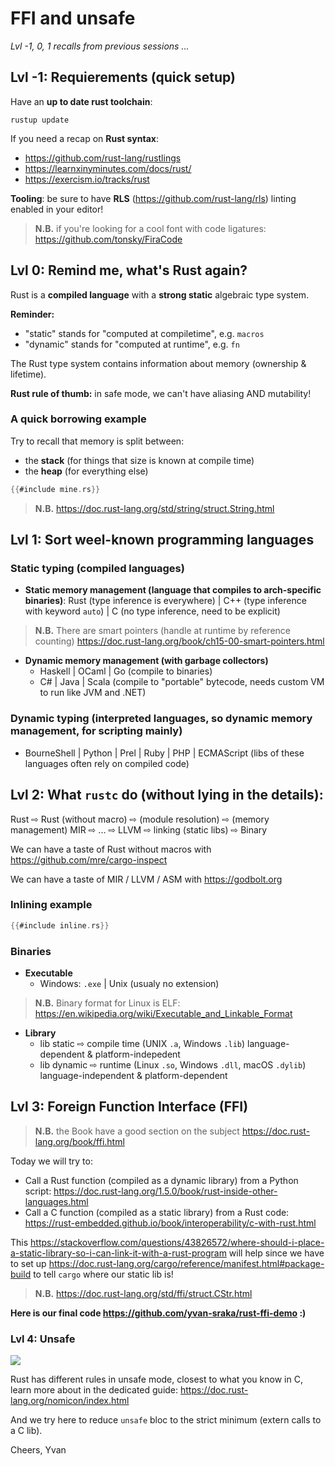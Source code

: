 FFI and unsafe
==============

<!-- Hello everyone, -->

_Lvl -1, 0, 1 recalls from previous sessions ..._

Lvl -1: Requierements (quick setup)
-----------------------------------

Have an **up to date rust toolchain**:

    rustup update

If you need a recap on **Rust syntax**:

-   <https://github.com/rust-lang/rustlings>
-   <https://learnxinyminutes.com/docs/rust/>
-   <https://exercism.io/tracks/rust>

**Tooling**: be sure to have **RLS**
(<https://github.com/rust-lang/rls>) linting enabled in your editor!

> **N.B.** if you're looking for a cool font with code ligatures:
> <https://github.com/tonsky/FiraCode>

Lvl 0: Remind me, what's Rust again?
------------------------------------

Rust is a **compiled language** with a **strong static** algebraic type
system.

**Reminder:**

-   "static" stands for "computed at compiletime", e.g. `macros`
-   "dynamic" stands for "computed at runtime", e.g. `fn`

The Rust type system contains information about memory (ownership &
lifetime).

**Rust rule of thumb:** in safe mode, we can't have aliasing AND
mutability!

### A quick borrowing example

Try to recall that memory is split between:

-   the **stack** (for things that size is known at compile time)
-   the **heap** (for everything else)

```rust
{{#include mine.rs}}
```

> **N.B.** <https://doc.rust-lang.org/std/string/struct.String.html>

Lvl 1: Sort weel-known programming languages
--------------------------------------------

### Static typing (compiled languages)

-   **Static memory management (language that compiles to arch-specific
    binaries)**: Rust (type inference is everywhere) \| C++ (type
    inference with keyword `auto`) \| C (no type inference, need to be
    explicit)

> **N.B.** There are smart pointers (handle at runtime by reference
> counting) <https://doc.rust-lang.org/book/ch15-00-smart-pointers.html>

-   **Dynamic memory management (with garbage collectors)**
    -   Haskell \| OCaml \| Go (compile to binaries)
    -   C\# \| Java \| Scala (compile to "portable" bytecode, needs
        custom VM to run like JVM and .NET)

### Dynamic typing (interpreted languages, so dynamic memory management, for scripting mainly)

-   BourneShell \| Python \| Prel \| Ruby \| PHP \| ECMAScript (libs of
    these languages often rely on compiled code)

Lvl 2: What `rustc` do (without lying in the details):
------------------------------------------------------

Rust ⇨ Rust (without macro) ⇨ (module resolution) ⇨ (memory
management) MIR ⇨ ... ⇨ LLVM ⇨ linking (static libs) ⇨
Binary

We can have a taste of Rust without macros with
<https://github.com/mre/cargo-inspect>

We can have a taste of MIR / LLVM / ASM with <https://godbolt.org>

### Inlining example

```rust
{{#include inline.rs}}
```

### Binaries

-   **Executable**
    -   Windows: `.exe` \| Unix (usualy no extension)

> **N.B.** Binary format for Linux is ELF:
> <https://en.wikipedia.org/wiki/Executable_and_Linkable_Format>

-   **Library**
    -   lib static ⇨ compile time (UNIX `.a`, Windows `.lib`)
        language-dependent & platform-indepedent
    -   lib dynamic ⇨ runtime (Linux `.so`, Windows `.dll`, macOS
        `.dylib`) language-independent & platform-dependent

Lvl 3: Foreign Function Interface (FFI)
---------------------------------------

> **N.B.** the Book have a good section on the subject
> <https://doc.rust-lang.org/book/ffi.html>

Today we will try to:

-   Call a Rust function (compiled as a dynamic library) from a Python
    script:
    <https://doc.rust-lang.org/1.5.0/book/rust-inside-other-languages.html>
-   Call a C function (compiled as a static library) from a Rust code:
    <https://rust-embedded.github.io/book/interoperability/c-with-rust.html>

This
<https://stackoverflow.com/questions/43826572/where-should-i-place-a-static-library-so-i-can-link-it-with-a-rust-program>
will help since we have to set up
<https://doc.rust-lang.org/cargo/reference/manifest.html#package-build>
to tell `cargo` where our static lib is!

> **N.B.** <https://doc.rust-lang.org/std/ffi/struct.CStr.html>

**Here is our final code <https://github.com/yvan-sraka/rust-ffi-demo>
:)**

### Lvl 4: Unsafe

![](https://doc.rust-lang.org/nomicon/img/safeandunsafe.svg)

Rust has different rules in unsafe mode, closest to what you know in C,
learn more about in the dedicated guide:
<https://doc.rust-lang.org/nomicon/index.html>

And we try here to reduce `unsafe` bloc to the strict minimum (extern
calls to a C lib).

Cheers, Yvan